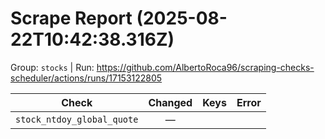 # Scrape Report (2025-08-22T10:42:38.316Z)

Group: `stocks`  |  Run: https://github.com/AlbertoRoca96/scraping-checks-scheduler/actions/runs/17153122805

| Check | Changed | Keys | Error |
|---|:---:|:--|:--|
| `stock_ntdoy_global_quote` | — |  |  |
